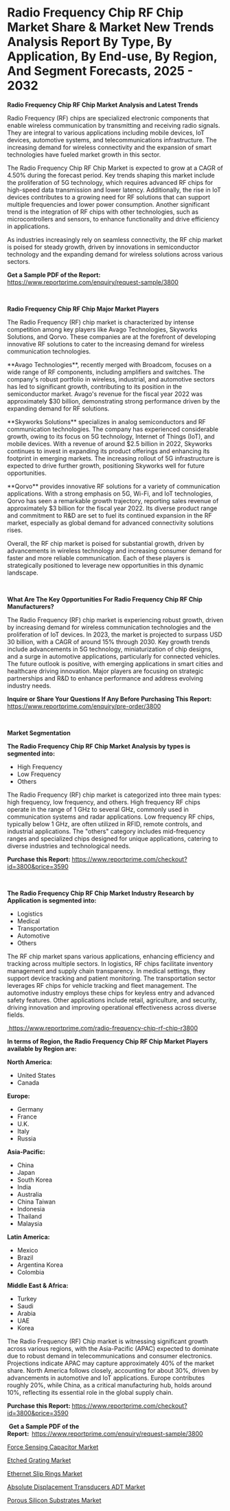 <p><h1>Radio Frequency Chip RF Chip Market Share & Market New Trends Analysis Report By Type, By Application, By End-use, By Region, And Segment Forecasts, 2025 - 2032</h1></p><p><strong>Radio Frequency Chip RF Chip Market Analysis and Latest Trends</strong></p>
<p><p>Radio Frequency (RF) chips are specialized electronic components that enable wireless communication by transmitting and receiving radio signals. They are integral to various applications including mobile devices, IoT devices, automotive systems, and telecommunications infrastructure. The increasing demand for wireless connectivity and the expansion of smart technologies have fueled market growth in this sector.</p><p>The Radio Frequency Chip RF Chip Market is expected to grow at a CAGR of 4.50% during the forecast period. Key trends shaping this market include the proliferation of 5G technology, which requires advanced RF chips for high-speed data transmission and lower latency. Additionally, the rise in IoT devices contributes to a growing need for RF solutions that can support multiple frequencies and lower power consumption. Another significant trend is the integration of RF chips with other technologies, such as microcontrollers and sensors, to enhance functionality and drive efficiency in applications. </p><p>As industries increasingly rely on seamless connectivity, the RF chip market is poised for steady growth, driven by innovations in semiconductor technology and the expanding demand for wireless solutions across various sectors.</p></p>
<p><strong>Get a Sample PDF of the Report:&nbsp;</strong> <a href="https://www.reportprime.com/enquiry/request-sample/3800?utm_campaign=1999&utm_medium=2&utm_source=Github&utm_content=ia&utm_term=18032025&utm_id=radio-frequency-chip-rf-chip">https://www.reportprime.com/enquiry/request-sample/3800</a></p>
<p>&nbsp;</p>
<p><strong>Radio Frequency Chip RF Chip Major Market Players</strong></p>
<p><p>The Radio Frequency (RF) chip market is characterized by intense competition among key players like Avago Technologies, Skyworks Solutions, and Qorvo. These companies are at the forefront of developing innovative RF solutions to cater to the increasing demand for wireless communication technologies.</p><p>**Avago Technologies**, recently merged with Broadcom, focuses on a wide range of RF components, including amplifiers and switches. The company's robust portfolio in wireless, industrial, and automotive sectors has led to significant growth, contributing to its position in the semiconductor market. Avago's revenue for the fiscal year 2022 was approximately $30 billion, demonstrating strong performance driven by the expanding demand for RF solutions.</p><p>**Skyworks Solutions** specializes in analog semiconductors and RF communication technologies. The company has experienced considerable growth, owing to its focus on 5G technology, Internet of Things (IoT), and mobile devices. With a revenue of around $2.5 billion in 2022, Skyworks continues to invest in expanding its product offerings and enhancing its footprint in emerging markets. The increasing rollout of 5G infrastructure is expected to drive further growth, positioning Skyworks well for future opportunities.</p><p>**Qorvo** provides innovative RF solutions for a variety of communication applications. With a strong emphasis on 5G, Wi-Fi, and IoT technologies, Qorvo has seen a remarkable growth trajectory, reporting sales revenue of approximately $3 billion for the fiscal year 2022. Its diverse product range and commitment to R&D are set to fuel its continued expansion in the RF market, especially as global demand for advanced connectivity solutions rises.</p><p>Overall, the RF chip market is poised for substantial growth, driven by advancements in wireless technology and increasing consumer demand for faster and more reliable communication. Each of these players is strategically positioned to leverage new opportunities in this dynamic landscape.</p></p>
<p>&nbsp;</p>
<p><strong>What Are The Key Opportunities For Radio Frequency Chip RF Chip Manufacturers?</strong></p>
<p><p>The Radio Frequency (RF) chip market is experiencing robust growth, driven by increasing demand for wireless communication technologies and the proliferation of IoT devices. In 2023, the market is projected to surpass USD 30 billion, with a CAGR of around 15% through 2030. Key growth trends include advancements in 5G technology, miniaturization of chip designs, and a surge in automotive applications, particularly for connected vehicles. The future outlook is positive, with emerging applications in smart cities and healthcare driving innovation. Major players are focusing on strategic partnerships and R&D to enhance performance and address evolving industry needs.</p></p>
<p><strong>Inquire or Share Your Questions If Any Before Purchasing This Report:</strong> <a href="https://www.reportprime.com/enquiry/pre-order/3800?utm_campaign=1999&utm_medium=2&utm_source=Github&utm_content=ia&utm_term=18032025&utm_id=radio-frequency-chip-rf-chip">https://www.reportprime.com/enquiry/pre-order/3800</a></p>
<p>&nbsp;</p>
<p><strong>Market Segmentation</strong></p>
<p><strong>The Radio Frequency Chip RF Chip Market Analysis by types is segmented into:</strong></p>
<p><ul><li>High Frequency</li><li>Low Frequency</li><li>Others</li></ul></p>
<p><p>The Radio Frequency (RF) chip market is categorized into three main types: high frequency, low frequency, and others. High frequency RF chips operate in the range of 1 GHz to several GHz, commonly used in communication systems and radar applications. Low frequency RF chips, typically below 1 GHz, are often utilized in RFID, remote controls, and industrial applications. The "others" category includes mid-frequency ranges and specialized chips designed for unique applications, catering to diverse industries and technological needs.</p></p>
<p><strong>Purchase this Report:&nbsp;</strong><a href="https://www.reportprime.com/checkout?id=3800&price=3590&utm_campaign=1999&utm_medium=2&utm_source=Github&utm_content=ia&utm_term=18032025&utm_id=radio-frequency-chip-rf-chip">https://www.reportprime.com/checkout?id=3800&price=3590</a></p>
<p>&nbsp;</p>
<p><strong>The Radio Frequency Chip RF Chip Market Industry Research by Application is segmented into:</strong></p>
<p><ul><li>Logistics</li><li>Medical</li><li>Transportation</li><li>Automotive</li><li>Others</li></ul></p>
<p><p>The RF chip market spans various applications, enhancing efficiency and tracking across multiple sectors. In logistics, RF chips facilitate inventory management and supply chain transparency. In medical settings, they support device tracking and patient monitoring. The transportation sector leverages RF chips for vehicle tracking and fleet management. The automotive industry employs these chips for keyless entry and advanced safety features. Other applications include retail, agriculture, and security, driving innovation and improving operational effectiveness across diverse fields.</p></p>
<p><a href="https://www.reportprime.com/radio-frequency-chip-rf-chip-r3800?utm_campaign=1999&utm_medium=2&utm_source=Github&utm_content=ia&utm_term=18032025&utm_id=radio-frequency-chip-rf-chip">&nbsp;https://www.reportprime.com/radio-frequency-chip-rf-chip-r3800</a></p>
<p><strong>In terms of Region, the Radio Frequency Chip RF Chip Market Players available by Region are:</strong></p>
<p>
    <p> <strong> North America: </strong>
        <ul>
            <li>United States</li>
            <li>Canada</li>
        </ul>
        </p> 
    <p> <strong> Europe: </strong>
        <ul>
            <li>Germany</li>
            <li>France</li>
            <li>U.K.</li>
            <li>Italy</li>
            <li>Russia</li>
        </ul>
        </p> 
    <p> <strong> Asia-Pacific: </strong>
        <ul>
            <li>China</li>
            <li>Japan</li>
            <li>South Korea</li>
            <li>India</li>
            <li>Australia</li>
            <li>China Taiwan</li>
            <li>Indonesia</li>
            <li>Thailand</li>
            <li>Malaysia</li>
        </ul>
        </p> 
    <p> <strong> Latin America: </strong>
        <ul>
            <li>Mexico</li>
            <li>Brazil</li>
            <li>Argentina Korea</li>
            <li>Colombia</li>
        </ul>
        </p> 
    <p> <strong> Middle East & Africa: </strong>
        <ul>
            <li>Turkey</li>
            <li>Saudi</li>
            <li>Arabia</li>
            <li>UAE</li>
            <li>Korea</li>
        </ul>
    </p>
    </p>
<p><p>The Radio Frequency (RF) Chip market is witnessing significant growth across various regions, with the Asia-Pacific (APAC) expected to dominate due to robust demand in telecommunications and consumer electronics. Projections indicate APAC may capture approximately 40% of the market share. North America follows closely, accounting for about 30%, driven by advancements in automotive and IoT applications. Europe contributes roughly 20%, while China, as a critical manufacturing hub, holds around 10%, reflecting its essential role in the global supply chain.</p></p>
<p><strong>Purchase this Report: </strong><a href="https://www.reportprime.com/checkout?id=3800&price=3590&utm_campaign=1999&utm_medium=2&utm_source=Github&utm_content=ia&utm_term=18032025&utm_id=radio-frequency-chip-rf-chip">https://www.reportprime.com/checkout?id=3800&price=3590</a></p>
<p>&nbsp;<strong>Get a Sample PDF of the Report:&nbsp;&nbsp;</strong><a href="https://www.reportprime.com/enquiry/request-sample/3800?utm_campaign=1999&utm_medium=2&utm_source=Github&utm_content=ia&utm_term=18032025&utm_id=radio-frequency-chip-rf-chip">https://www.reportprime.com/enquiry/request-sample/3800</a></p>
<p><strong></strong></p>
<p><p><a href="https://github.com/janotjuljo/Market-Research-Report-List-1/blob/main/force-sensing-capacitor-market.md?utm_campaign=1999&utm_medium=2&utm_source=Github&utm_content=ia&utm_term=18032025&utm_id=radio-frequency-chip-rf-chip">Force Sensing Capacitor Market</a></p><p><a href="https://github.com/uripeachrii/Market-Research-Report-List-1/blob/main/etched-grating-market.md?utm_campaign=1999&utm_medium=2&utm_source=Github&utm_content=ia&utm_term=18032025&utm_id=radio-frequency-chip-rf-chip">Etched Grating Market</a></p><p><a href="https://github.com/ssaradulai/Market-Research-Report-List-1/blob/main/ethernet-slip-rings-market.md?utm_campaign=1999&utm_medium=2&utm_source=Github&utm_content=ia&utm_term=18032025&utm_id=radio-frequency-chip-rf-chip">Ethernet Slip Rings Market</a></p><p><a href="https://github.com/taveyasenay/Market-Research-Report-List-1/blob/main/absolute-displacement-transducers-adt-market.md?utm_campaign=1999&utm_medium=2&utm_source=Github&utm_content=ia&utm_term=18032025&utm_id=radio-frequency-chip-rf-chip">Absolute Displacement Transducers ADT Market</a></p><p><a href="https://github.com/keohannchavo/Market-Research-Report-List-1/blob/main/porous-silicon-substrates-market.md?utm_campaign=1999&utm_medium=2&utm_source=Github&utm_content=ia&utm_term=18032025&utm_id=radio-frequency-chip-rf-chip">Porous Silicon Substrates Market</a></p></p>
